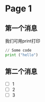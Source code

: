# Page 1

## 第一个消息

我们可用print打印

```python
// Some code
print ("hello")

```

## 第二个消息

* [ ] 1
* [ ] 2
* [ ] 3
